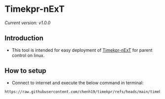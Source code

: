 # Timekpr-nExT
*Current version: v1.0.0*  

## Introduction

- This tool is intended for easy deployment of [Timekpr-nExT](https://mjasnik.gitlab.io/timekpr-next/) for parent control on linux.

## How to setup

- Connect to internet and execute the below command in terminal:
```
https://raw.githubusercontent.com/chenh19/timekpr/refs/heads/main/timekpr.sh
```
